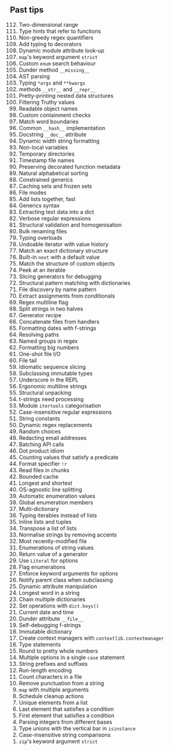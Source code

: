 ## Past tips

<ol reversed>
    <li>Two-dimensional range</li>
    <li>Type hints that refer to functions</li>
    <li>Non-greedy regex quantifiers</li>
    <li>Add typing to decorators</li>
    <li>Dynamic module attribute look-up</li>
    <li><code>map</code>'s keyword argument <code>strict</code></li>
    <li>Custom <code>enum</code> search behaviour</li>
    <li>Dunder method <code>__missing__</code></li>
    <li>AST parsing</li>
    <li>Typing <code>*args</code> and <code>**kwargs</code></li>
    <li>methods <code>__str__</code> and <code>__repr__</code></li>
    <li>Pretty-printing nested data structures</li>
    <li>Filtering Truthy values</li>
    <li>Readable object names</li>
    <li>Custom containment checks</li>
    <li>Match word boundaries</li>
    <li>Common <code>__hash__</code> implementation</li>
    <li>Docstring <code>__doc__</code> attribute</li>
    <li>Dynamic width string formatting</li>
    <li>Non-local variables</li>
    <li>Temporary directories</li>
    <li>Timestamp file names</li>
    <li>Preserving decorated function metadata</li>
    <li>Natural alphabetical sorting</li>
    <li>Constrained generics</li>
    <li>Caching sets and frozen sets</li>
    <li>File modes</li>
    <li>Add lists together, fast</li>
    <li>Generics syntax</li>
    <li>Extracting text data into a dict</li>
    <li>Verbose regular expressions</li>
    <li>Structural validation and homogenisation</li>
    <li>Bulk renaming files</li>
    <li>Typing overloads</li>
    <li>Undoable iterator with value history</li>
    <li>Match an exact dictionary structure</li>
    <li>Built-in <code>next</code> with a default value</li>
    <li>Match the structure of custom objects</li>
    <li>Peek at an iterable</li>
    <li>Slicing generators for debugging</li>
    <li>Structural pattern matching with dictionaries</li>
    <li>File discovery by name pattern</li>
    <li>Extract assignments from conditionals</li>
    <li>Regex multiline flag</li>
    <li>Split strings in two halves</li>
    <li>Generator recipe</li>
    <li>Concatenate files from handlers</li>
    <li>Formatting dates with f-strings</li>
    <li>Resolving paths</li>
    <li>Named groups in regex</li>
    <li>Formatting big numbers</li>
    <li>One-shot file I/O</li>
    <li>File tail</li>
    <li>Idiomatic sequence slicing</li>
    <li>Subclassing immutable types</li>
    <li>Underscore in the REPL</li>
    <li>Ergonomic multiline strings</li>
    <li>Structural unpacking</li>
    <li>t-strings need processing</li>
    <li>Module <code>itertools</code> categorisation</li>
    <li>Case-insensitive regular expressions</li>
    <li>String constants</li>
    <li>Dynamic regex replacements</li>
    <li>Random choices</li>
    <li>Redacting email addresses</li>
    <li>Batching API calls</li>
    <li>Dot product idiom</li>
    <li>Counting values that satisfy a predicate</li>
    <li>Format specifier <code>!r</code></li>
    <li>Read files in chunks</li>
    <li>Bounded cache</li>
    <li>Longest and shortest</li>
    <li>OS-agnostic line splitting</li>
    <li>Automatic enumeration values</li>
    <li>Global enumeration members</li>
    <li>Multi-dictionary</li>
    <li>Typing iterables instead of lists</li>
    <li>Inline lists and tuples</li>
    <li>Transpose a list of lists</li>
    <li>Normalise strings by removing accents</li>
    <li>Most recently-modified file</li>
    <li>Enumerations of string values</li>
    <li>Return value of a generator</li>
    <li>Use <code>Literal</code> for options</li>
    <li>Flag enumerations</li>
    <li>Enforce keyword arguments for options</li>
    <li>Notify parent class when subclassing</li>
    <li>Dynamic attribute manipulation</li>
    <li>Longest word in a string</li>
    <li>Chain multiple dictionaries</li>
    <li>Set operations with <code>dict.keys()</code></li>
    <li>Current date and time</li>
    <li>Dunder attribute <code>__file__</code></li>
    <li>Self-debugging f-strings</li>
    <li>Immutable dictionary</li>
    <li>Create context managers with <code>contextlib.contextmanager</code></li>
    <li>Type statements</li>
    <li>Round to pretty whole numbers</li>
    <li>Multiple options in a single <code>case</code> statement</li>
    <li>String prefixes and suffixes</li>
    <li>Run-length encoding</li>
    <li>Count characters in a file</li>
    <li>Remove punctuation from a string</li>
    <li><code>map</code> with multiple arguments</li>
    <li>Schedule cleanup actions</li>
    <li>Unique elements from a list</li>
    <li>Last element that satisfies a condition</li>
    <li>First element that satisfies a condition</li>
    <li>Parsing integers from different bases</li>
    <li>Type unions with the vertical bar in <code>isinstance</code></li>
    <li>Case-insensitive string comparisons</li>
    <li><code>zip</code>'s keyword argument <code>strict</code></li>
</ol>
